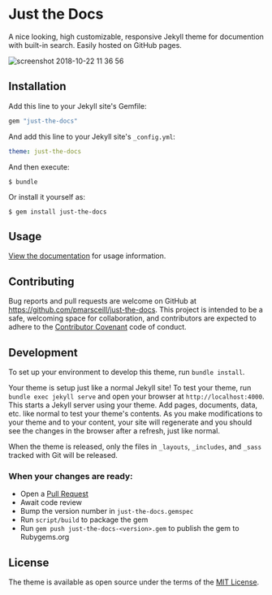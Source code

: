 # Just the Docs

A nice looking, high customizable, responsive Jekyll theme for documention with built-in search. Easily hosted on GitHub pages.

![screenshot 2018-10-22 11 36 56](https://user-images.githubusercontent.com/896475/47302203-e4a8ca80-d5ee-11e8-916a-9bd30e95a40d.png)

## Installation

Add this line to your Jekyll site's Gemfile:

```ruby
gem "just-the-docs"
```

And add this line to your Jekyll site's `_config.yml`:

```yaml
theme: just-the-docs
```

And then execute:

    $ bundle

Or install it yourself as:

    $ gem install just-the-docs

## Usage

[View the documentation](https://pmarsceill.github.io/just-the-docs/) for usage information.

## Contributing

Bug reports and pull requests are welcome on GitHub at https://github.com/pmarsceill/just-the-docs. This project is intended to be a safe, welcoming space for collaboration, and contributors are expected to adhere to the [Contributor Covenant](http://contributor-covenant.org) code of conduct.

## Development

To set up your environment to develop this theme, run `bundle install`.

Your theme is setup just like a normal Jekyll site! To test your theme, run `bundle exec jekyll serve` and open your browser at `http://localhost:4000`. This starts a Jekyll server using your theme. Add pages, documents, data, etc. like normal to test your theme's contents. As you make modifications to your theme and to your content, your site will regenerate and you should see the changes in the browser after a refresh, just like normal.

When the theme is released, only the files in `_layouts`, `_includes`, and `_sass` tracked with Git will be released.


### When your changes are ready:

- Open a [Pull Request](https://github.com/pmarsceill/just-the-docs/pulls)
- Await code review
- Bump the version number in `just-the-docs.gemspec`
- Run `script/build` to package the gem
- Run `gem push just-the-docs-<version>.gem` to publish the gem to Rubygems.org

## License

The theme is available as open source under the terms of the [MIT License](http://opensource.org/licenses/MIT).

